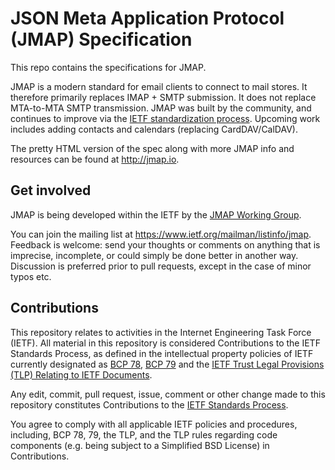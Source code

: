 # JSON Meta Application Protocol (JMAP) Specification

This repo contains the specifications for JMAP. 

JMAP is a modern standard for email clients to connect to mail stores. It therefore primarily replaces IMAP + SMTP submission. It does not replace MTA-to-MTA SMTP transmission. JMAP was built by the community, and continues to improve via the [IETF standardization process](https://datatracker.ietf.org/wg/jmap/about/). Upcoming work includes adding contacts and calendars (replacing CardDAV/CalDAV).

The pretty HTML version of the spec along with more JMAP info and resources can be found at http://jmap.io.

## Get involved

JMAP is being developed within the IETF by the [JMAP Working Group](https://datatracker.ietf.org/wg/jmap/about/).

You can join the mailing list at https://www.ietf.org/mailman/listinfo/jmap. Feedback is welcome: send your thoughts or comments on anything that is imprecise, incomplete, or could simply be done better in another way. Discussion is preferred prior to pull requests, except in the case of minor typos etc.

## Contributions

This repository relates to activities in the Internet Engineering Task
Force (IETF). All material in this repository is considered Contributions
to the IETF Standards Process, as defined in the intellectual property
policies of IETF currently designated as [BCP 78](https://www.rfc-editor.org/info/bcp78), [BCP 79](https://www.rfc-editor.org/info/bcp79) and the [IETF Trust Legal Provisions (TLP) Relating to IETF Documents](http://trustee.ietf.org/trust-legal-provisions.html).

Any edit, commit, pull request, issue, comment or other change made to this
repository constitutes Contributions to the [IETF Standards Process](https://www.ietf.org/).

You agree to comply with all applicable IETF policies and procedures,
including, BCP 78, 79, the TLP, and the TLP rules regarding code
components (e.g. being subject to a Simplified BSD License) in
Contributions.
